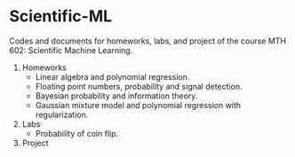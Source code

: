 # Scientific-ML
Codes and documents for homeworks, labs, and project of the course MTH 602: Scientific Machine Learning.

1. Homeworks
   - Linear algebra and polynomial regression.
   - Floating point numbers, probability and signal detection.
   - Bayesian probability and information theory.
   - Gaussian mixture model and polynomial regression with regularization.
2. Labs
   - Probability of coin flip.
3. Project
